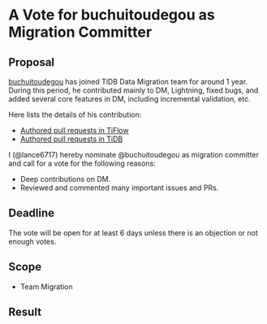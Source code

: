 # A Vote for buchuitoudegou as Migration Committer

## Proposal

[buchuitoudegou](https://github.com/buchuitoudegou) has joined TiDB Data Migration team for around 1 year. During this period, he contributed mainly to DM, Lightning, fixed bugs, and added several core features in DM, including incremental validation, etc.

Here lists the details of his contribution:

* [Authored pull requests in TiFlow](https://github.com/pingcap/tiflow/pulls?q=is%3Apr+sort%3Aupdated-desc+author%3Abuchuitoudegou+is%3Aclosed+)
* [Authored pull requests in TiDB](https://github.com/pingcap/tidb/pulls?q=is%3Apr+sort%3Aupdated-desc+author%3Abuchuitoudegou+is%3Aclosed+)

I (@lance6717) hereby nominate @buchuitoudegou as migration committer and call for a vote for the following reasons:

* Deep contributions on DM.
* Reviewed and commented many important issues and PRs.

## Deadline

The vote will be open for at least 6 days unless there is an objection or not enough votes.

## Scope

* Team Migration

## Result
